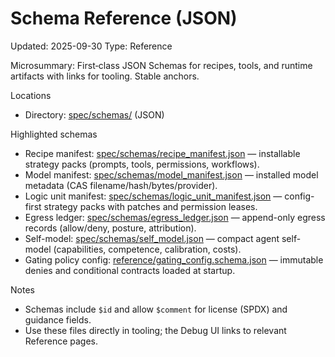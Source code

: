 # Schema Reference (JSON)
Updated: 2025-09-30
Type: Reference

Microsummary: First‑class JSON Schemas for recipes, tools, and runtime artifacts with links for tooling. Stable anchors.

Locations
- Directory: [spec/schemas/](https://github.com/t3hw00t/ARW/tree/main/spec/schemas) (JSON)

Highlighted schemas
- Recipe manifest: [spec/schemas/recipe_manifest.json](https://github.com/t3hw00t/ARW/blob/main/spec/schemas/recipe_manifest.json) — installable strategy packs (prompts, tools, permissions, workflows).
- Model manifest: [spec/schemas/model_manifest.json](https://github.com/t3hw00t/ARW/blob/main/spec/schemas/model_manifest.json) — installed model metadata (CAS filename/hash/bytes/provider).
- Logic unit manifest: [spec/schemas/logic_unit_manifest.json](https://github.com/t3hw00t/ARW/blob/main/spec/schemas/logic_unit_manifest.json) — config-first strategy packs with patches and permission leases.
- Egress ledger: [spec/schemas/egress_ledger.json](https://github.com/t3hw00t/ARW/blob/main/spec/schemas/egress_ledger.json) — append-only egress records (allow/deny, posture, attribution).
- Self-model: [spec/schemas/self_model.json](https://github.com/t3hw00t/ARW/blob/main/spec/schemas/self_model.json) — compact agent self-model (capabilities, competence, calibration, costs).
- Gating policy config: [reference/gating_config.schema.json](gating_config.schema.json) — immutable denies and conditional contracts loaded at startup.

Notes
- Schemas include `$id` and allow `$comment` for license (SPDX) and guidance fields.
- Use these files directly in tooling; the Debug UI links to relevant Reference pages.
